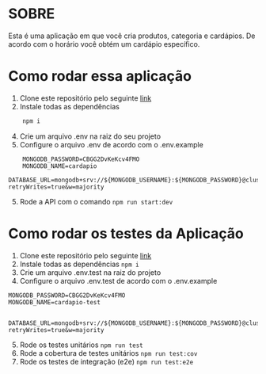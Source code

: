 # SOBRE 

Esta é uma aplicação em que você cria produtos, categoria e cardápios. De acordo com o horário você obtém um cardápio específico. 

# Como rodar essa aplicação

1. Clone este repositório pelo seguinte <a href="https://github.com/taisoliva/cardapio-api.git"> link </a>
2.  Instale todas as dependências 
```bash
    npm i
```
4. Crie um arquivo .env na raiz do seu projeto
5. Configure o arquivo .env de acordo com o .env.example
``` MONGODB_USERNAME=tais15oliva
    MONGODB_PASSWORD=CBGG2DvKeKcv4FMO
    MONGODB_NAME=cardapio
    DATABASE_URL=mongodb+srv://${MONGODB_USERNAME}:${MONGODB_PASSWORD}@cluster0.tawzcp8.mongodb.net/${MONGODB_NAME}?retryWrites=true&w=majority
```
5. Rode a API com o comando
```npm run start:dev```

# Como rodar os testes da Aplicação

1. Clone este repositório pelo seguinte <a href="https://github.com/taisoliva/cardapio-api.git"> link </a>
2.  Instale todas as dependências 
```npm i ```
3. Crie um arquivo .env.test na raiz do projeto
4. Configure o arquivo .env.test de acordo com o .env.example
```MONGODB_USERNAME=tais15oliva
MONGODB_PASSWORD=CBGG2DvKeKcv4FMO
MONGODB_NAME=cardapio-test


DATABASE_URL=mongodb+srv://${MONGODB_USERNAME}:${MONGODB_PASSWORD}@cluster0.tawzcp8.mongodb.net/${MONGODB_NAME}?retryWrites=true&w=majority

```
5. Rode os testes unitários
```npm run test```
6. Rode a cobertura de testes unitários
```npm run test:cov```
7. Rode os testes de integração (e2e)
```npm run test:e2e```
